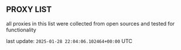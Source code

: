 ## PROXY LIST

all proxies in this list were collected from open sources and tested for functionality

last update: `2025-01-28 22:04:06.102464+00:00` UTC